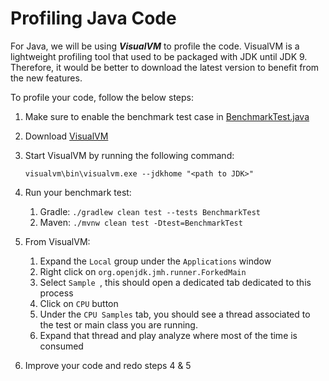 # Profiling Java Code 

For Java, we will be using ***VisualVM*** to profile the code. VisualVM is a lightweight profiling tool that
used to be packaged with JDK until JDK 9. Therefore, it would be better to download the latest version to benefit from
the new features.

To profile your code, follow the below steps:

1. Make sure to enable the benchmark test case in [BenchmarkTest.java](./src/test/java/com/murex/BenchmarkTest.java)
2. Download [VisualVM](https://visualvm.github.io/download.html)
3. Start VisualVM by running the following command:

   ``visualvm\bin\visualvm.exe --jdkhome "<path to JDK>"``
4. Run your benchmark test:
    1. Gradle: ``./gradlew clean test --tests BenchmarkTest``
    2. Maven: ``./mvnw clean test -Dtest=BenchmarkTest ``
5. From VisualVM:
    1. Expand the ``Local`` group under the  ``Applications`` window
    2. Right click on ``org.openjdk.jmh.runner.ForkedMain``
    3. Select ``Sample ``, this should open a dedicated tab dedicated to this process
    4. Click on ``CPU`` button
    5. Under the ``CPU Samples`` tab, you should see a thread associated to the test or main class you are running.
    6. Expand that thread and play analyze where most of the time is consumed
6. Improve your code and redo steps 4 & 5  